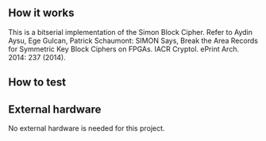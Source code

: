 <!---

This file is used to generate your project datasheet. Please fill in the information below and delete any unused
sections.

You can also include images in this folder and reference them in the markdown. Each image must be less than
512 kb in size, and the combined size of all images must be less than 1 MB.
-->

## How it works

This is a bitserial implementation of the Simon Block Cipher.
Refer to Aydin Aysu, Ege Gulcan, Patrick Schaumont: SIMON Says, Break the Area Records for Symmetric Key Block Ciphers on FPGAs. IACR Cryptol. ePrint Arch. 2014: 237 (2014).

## How to test


## External hardware

No external hardware is needed for this project.
